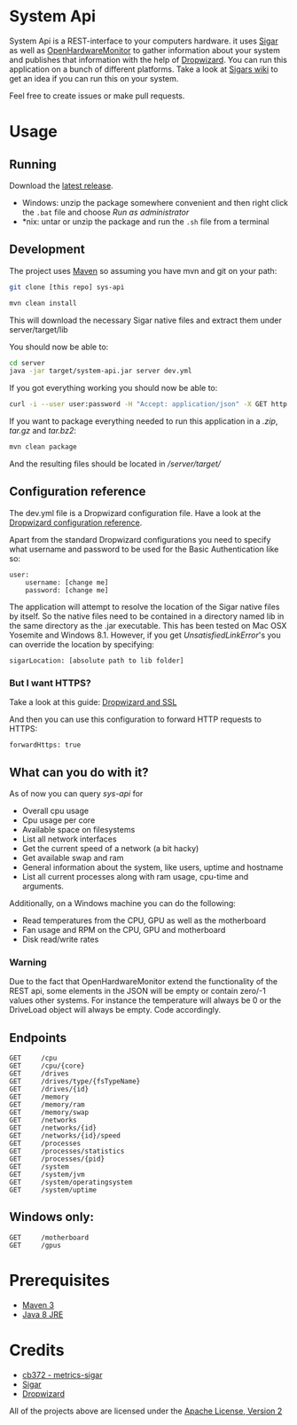 # System Api
System Api is a REST-interface to your computers hardware. it uses [Sigar](https://github.com/hyperic/sigar) as well as [OpenHardwareMonitor](https://github.com/openhardwaremonitor/openhardwaremonitor) to gather information about your
system and publishes that information with the help of [Dropwizard](https://github.com/dropwizard/dropwizard).
You can run this application on a bunch of different platforms. Take a look at [Sigars wiki](https://support.hyperic.com/display/SIGAR/Home) to get an idea if you can run this on your system.

Feel free to create issues or make pull requests.

# Usage

## Running
Download the [latest release](https://github.com/Krillsson/sys-api/releases/latest).

- Windows: unzip the package somewhere convenient and then right click the `.bat` file and choose _Run as administrator_
- *nix: untar or unzip the package and run the `.sh` file from a terminal

## Development
The project uses [Maven](https://maven.apache.org/) so assuming you have mvn and git on your path:

```sh
git clone [this repo] sys-api
```
```sh
mvn clean install
```

This will download the necessary Sigar native files and extract them under server/target/lib

You should now be able to:


```sh
cd server
java -jar target/system-api.jar server dev.yml
```
If you got everything working you should now be able to:

```sh
curl -i --user user:password -H "Accept: application/json" -X GET http://localhost:8080/system
```

If you want to package everything needed to run this application in a *.zip*, *tar.gz* and *tar.bz2*:

```sh
mvn clean package
```

And the resulting files should be located in */server/target/*

## Configuration reference
The dev.yml file is a Dropwizard configuration file. Have a look at the [Dropwizard configuration reference](https://dropwizard.github.io/dropwizard/manual/configuration.html).

Apart from the standard Dropwizard configurations you need to specify what username and password to be used for the Basic Authentication like so:

    user:
        username: [change me]
        password: [change me]

The application will attempt to resolve the location of the Sigar native files by itself. So the native files need to be contained in a directory named lib in the same directory as the .jar executable. 
This has been tested on Mac OSX Yosemite and Windows 8.1. However, if you get *UnsatisfiedLinkError*'s you can override the location by specifying:

    sigarLocation: [absolute path to lib folder]

### But I want HTTPS?

Take a look at this guide: [Dropwizard and SSL](http://clearthehaze.com/2014/09/dropwizard-ssl/)

And then you can use this configuration to forward HTTP requests to HTTPS:

    forwardHttps: true

## What can you do with it?
As of now you can query _sys-api_ for

- Overall cpu usage
- Cpu usage per core
- Available space on filesystems
- List all network interfaces
- Get the current speed of a network (a bit hacky)
- Get available swap and ram
- General information about the system, like users, uptime and hostname
- List all current processes along with ram usage, cpu-time and arguments.

Additionally, on a Windows machine you can do the following:

- Read temperatures from the CPU, GPU as well as the motherboard
- Fan usage and RPM on the CPU, GPU and motherboard
- Disk read/write rates

### Warning
Due to the fact that OpenHardwareMonitor extend the functionality of the REST api, some elements in the JSON will be empty or contain zero/-1 values other systems. For instance the temperature will always be 0 or the DriveLoad object will always be empty. Code accordingly.

## Endpoints

    GET     /cpu
    GET     /cpu/{core}
    GET     /drives
    GET     /drives/type/{fsTypeName}
    GET     /drives/{id}
    GET     /memory
    GET     /memory/ram
    GET     /memory/swap
    GET     /networks
    GET     /networks/{id}
    GET     /networks/{id}/speed
    GET     /processes
    GET     /processes/statistics
    GET     /processes/{pid}
    GET     /system
    GET     /system/jvm
    GET     /system/operatingsystem
    GET     /system/uptime

## Windows only:

    GET     /motherboard
    GET     /gpus

# Prerequisites
- [Maven 3](https://maven.apache.org/guides/getting-started/maven-in-five-minutes.html)
- [Java 8 JRE](http://www.oracle.com/technetwork/java/javase/downloads/index.html)

# Credits
- [cb372 - metrics-sigar](https://github.com/cb372/metrics-sigar)
- [Sigar](https://github.com/hyperic/sigar)
- [Dropwizard](https://github.com/dropwizard/dropwizard)

All of the projects above are licensed under the [Apache License, Version 2](http://www.apache.org/licenses/LICENSE-2.0)